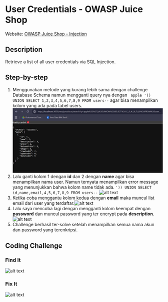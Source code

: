 # User Credentials - OWASP Juice Shop
Website: [OWASP Juice Shop - Injection](https://demo.owasp-juice.shop/#/score-board?categories=Injection)

## Description <br>
Retrieve a list of all user credentials via SQL Injection.

## Step-by-step 
1. Menggunakan metode yang kurang lebih sama dengan challenge Database Schema namun mengganti query nya dengan ``` apple ')) UNION SELECT 1,2,3,4,5,6,7,8,9 FROM users--``` agar bisa menampilkan kolom yang ada pada tabel users. ![alt text](image-18.png)
2. Lalu ganti kolom 1 dengan **id** dan 2 dengan **name** agar bisa menampilkan nama user. Namun ternyata menampilkan error message yang menunjukkan bahwa kolom name tidak ada.
```')) UNION SELECT id,name,email,4,5,6,7,8,9 FROM users--```  ![alt text](image-20.png)
3. Ketika coba menggantu kolom kedua dengan **email** maka muncul list email dari user yang terdaftar.![alt text](image-19.png)
4. Lalu saya mencoba lagi dengan mengganti kolom keempat dengan **password** dan muncul password yang ter encrypt pada  **description**.  ![alt text](image-21.png)
5.   Challenge berhasil ter-solve setelah menampilkan semua nama akun dan password yang terenkripsi.

## Coding Challenge
### Find It
![alt text](image-22.png)
### Fix It
![alt text](image-23.png)
